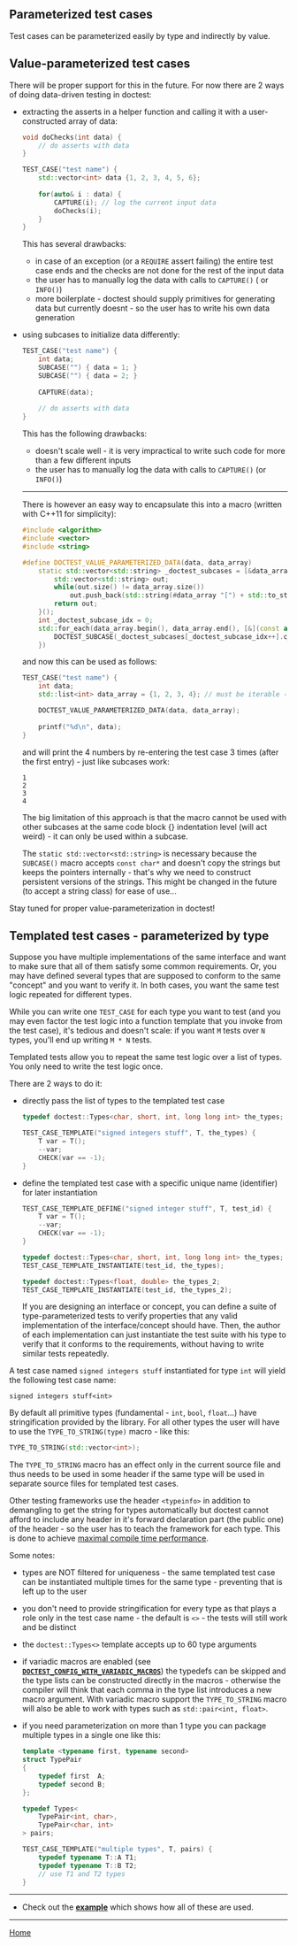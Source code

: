 ## Parameterized test cases

Test cases can be parameterized easily by type and indirectly by value.

## Value-parameterized test cases

There will be proper support for this in the future. For now there are 2 ways of doing data-driven testing in doctest:

- extracting the asserts in a helper function and calling it with a user-constructed array of data:

    ```c++
    void doChecks(int data) {
        // do asserts with data
    }

    TEST_CASE("test name") {
        std::vector<int> data {1, 2, 3, 4, 5, 6};
        
        for(auto& i : data) {
            CAPTURE(i); // log the current input data
            doChecks(i);
        }
    }
    ```

    This has several drawbacks:
    - in case of an exception (or a ```REQUIRE``` assert failing) the entire test case ends and the checks are not done for the rest of the input data
    - the user has to manually log the data with calls to ```CAPTURE()``` ( or ```INFO()```)
    - more boilerplate - doctest should supply primitives for generating data but currently doesnt - so the user has to write his own data generation

- using subcases to initialize data differently:

    ```c++
    TEST_CASE("test name") {
        int data;
        SUBCASE("") { data = 1; }
        SUBCASE("") { data = 2; }
        
        CAPTURE(data);
        
        // do asserts with data
    }
    ```

    This has the following drawbacks:
    - doesn't scale well - it is very impractical to write such code for more than a few different inputs
    - the user has to manually log the data with calls to ```CAPTURE()``` (or ```INFO()```)
    
    --------------------------------
    
    There is however an easy way to encapsulate this into a macro (written with C++11 for simplicity):
    
    ```c++
    #include <algorithm>
    #include <vector>
    #include <string>

    #define DOCTEST_VALUE_PARAMETERIZED_DATA(data, data_array)                                      \
        static std::vector<std::string> _doctest_subcases = [&data_array]() {                       \
            std::vector<std::string> out;                                                           \
            while(out.size() != data_array.size())                                                  \
                out.push_back(std::string(#data_array "[") + std::to_string(out.size() + 1) + "]"); \
            return out;                                                                             \
        }();                                                                                        \
        int _doctest_subcase_idx = 0;                                                               \
        std::for_each(data_array.begin(), data_array.end(), [&](const auto& in) {                   \
            DOCTEST_SUBCASE(_doctest_subcases[_doctest_subcase_idx++].c_str()) { data = in; }       \
        })
    ```
    
    and now this can be used as follows:
    
    ```c++
    TEST_CASE("test name") {
        int data;
        std::list<int> data_array = {1, 2, 3, 4}; // must be iterable - std::vector<> would work as well

        DOCTEST_VALUE_PARAMETERIZED_DATA(data, data_array);
        
        printf("%d\n", data);
    }
    ```
    
    and will print the 4 numbers by re-entering the test case 3 times (after the first entry) - just like subcases work:
    
    ```
    1
    2
    3
    4
    ```
    
    The big limitation of this approach is that the macro cannot be used with other subcases at the same code block {} indentation level (will act weird) - it can only be used within a subcase.
    
    The ```static std::vector<std::string>``` is necessary because the ```SUBCASE()``` macro accepts ```const char*``` and doesn't copy the strings but keeps the pointers internally - that's why we need to construct persistent versions of the strings. This might be changed in the future (to accept a string class) for ease of use...

Stay tuned for proper value-parameterization in doctest!

## Templated test cases - parameterized by type

Suppose you have multiple implementations of the same interface and want to make sure that all of them satisfy some common requirements. Or, you may have defined several types that are supposed to conform to the same "concept" and you want to verify it. In both cases, you want the same test logic repeated for different types.

While you can write one ```TEST_CASE``` for each type you want to test (and you may even factor the test logic into a function template that you invoke from the test case), it's tedious and doesn't scale: if you want ```M``` tests over ```N``` types, you'll end up writing ```M * N``` tests.

Templated tests allow you to repeat the same test logic over a list of types. You only need to write the test logic once.

There are 2 ways to do it:

- directly pass the list of types to the templated test case

    ```c++
    typedef doctest::Types<char, short, int, long long int> the_types;

    TEST_CASE_TEMPLATE("signed integers stuff", T, the_types) {
        T var = T();
        --var;
        CHECK(var == -1);
    }
    ```

- define the templated test case with a specific unique name (identifier) for later instantiation

    ```c++
    TEST_CASE_TEMPLATE_DEFINE("signed integer stuff", T, test_id) {
        T var = T();
        --var;
        CHECK(var == -1);
    }

    typedef doctest::Types<char, short, int, long long int> the_types;
    TEST_CASE_TEMPLATE_INSTANTIATE(test_id, the_types);

    typedef doctest::Types<float, double> the_types_2;
    TEST_CASE_TEMPLATE_INSTANTIATE(test_id, the_types_2);
    ```
    If you are designing an interface or concept, you can define a suite of type-parameterized tests to verify properties that any valid implementation of the interface/concept should have. Then, the author of each implementation can just instantiate the test suite with his type to verify that it conforms to the requirements, without having to write similar tests repeatedly.


A test case named ```signed integers stuff``` instantiated for type ```int``` will yield the following test case name:

```
signed integers stuff<int>
```

By default all primitive types (fundamental - ```int```, ```bool```, ```float```...) have stringification provided by the library. For all other types the user will have to use the ```TYPE_TO_STRING(type)``` macro - like this:

```c++
TYPE_TO_STRING(std::vector<int>);
```

The ```TYPE_TO_STRING``` macro has an effect only in the current source file and thus needs to be used in some header if the same type will be used in separate source files for templated test cases.

Other testing frameworks use the header ```<typeinfo>``` in addition to demangling to get the string for types automatically but doctest cannot afford to include any header in it's forward declaration part (the public one) of the header - so the user has to teach the framework for each type. This is done to achieve [maximal compile time performance](benchmarks.md).

Some notes:

- types are NOT filtered for uniqueness - the same templated test case can be instantiated multiple times for the same type - preventing that is left up to the user
- you don't need to provide stringification for every type as that plays a role only in the test case name - the default is ```<>``` - the tests will still work and be distinct
- the ```doctest::Types<>``` template accepts up to 60 type arguments
- if variadic macros are enabled (see [**```DOCTEST_CONFIG_WITH_VARIADIC_MACROS```**](configuration.md#doctest_config_with_variadic_macros)) the typedefs can be skipped and the type lists can be constructed directly in the macros - otherwise the compiler will think that each comma in the type list introduces a new macro argument. With variadic macro support the ```TYPE_TO_STRING``` macro will also be able to work with types such as ```std::pair<int, float>```.
- if you need parameterization on more than 1 type you can package multiple types in a single one like this:

    ```c++
    template <typename first, typename second>
    struct TypePair
    {
        typedef first  A;
        typedef second B;
    };

    typedef Types<
        TypePair<int, char>,
        TypePair<char, int>
    > pairs;

    TEST_CASE_TEMPLATE("multiple types", T, pairs) {
        typedef typename T::A T1;
        typedef typename T::B T2;
        // use T1 and T2 types
    }
    ```

------

- Check out the [**example**](../../examples/all_features/templated_test_cases.cpp) which shows how all of these are used.

---

[Home](readme.md#reference)
